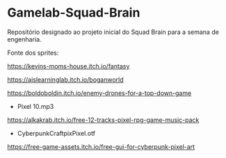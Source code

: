 # Gamelab-Squad-Brain
Repositório designado ao projeto inicial do Squad Brain para a semana de engenharia.

Fonte dos sprites:

https://kevins-moms-house.itch.io/fantasy

https://ajslearninglab.itch.io/boganworld

https://boldoboldin.itch.io/enemy-drones-for-a-top-down-game

- Pixel 10.mp3

https://alkakrab.itch.io/free-12-tracks-pixel-rpg-game-music-pack

- CyberpunkCraftpixPixel.otf

https://free-game-assets.itch.io/free-gui-for-cyberpunk-pixel-art
